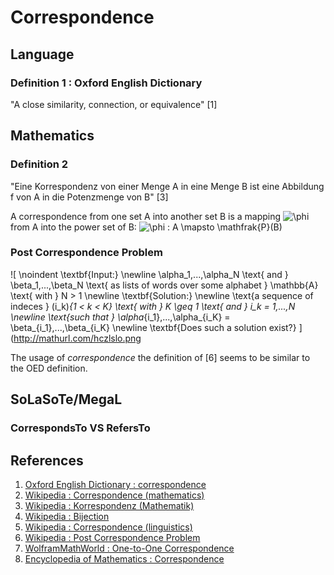 # Correspondence

## Language
### Definition 1 : Oxford English Dictionary
"A close similarity, connection, or equivalence" [1]

## Mathematics
### Definition 2 
"Eine Korrespondenz von einer Menge A in eine Menge B ist eine Abbildung f von A in die Potenzmenge von B" [3]

A correspondence from one set A into another set B is a mapping ![\phi](http://mathurl.com/6aabpw.png) from A into the power set of B: ![\phi : A \mapsto \mathfrak{P}(B)](http://mathurl.com/zh359af.png)

### Post Correspondence Problem
![
\noindent
\textbf{Input:}
\newline
\alpha_1,...,\alpha_N
\text{ and }
\beta_1,...,\beta_N
\text{ as lists of words over some alphabet } \mathbb{A}
\text{ with } N > 1
\newline
\textbf{Solution:}
\newline
\text{a sequence of indeces }
(i_k)_{1 < k < K} \text{ with } K \geq 1 \text{ and } i_k = 1,...,N
\newline
\text{such that } \alpha_{i_1},...,\alpha_{i_K} = \beta_{i_1},...,\beta_{i_K}
\newline
\textbf{Does such a solution exist?}
](http://mathurl.com/hczlslo.png

The usage of *correspondence* the definition of [6] seems to be similar to the OED definition.

## SoLaSoTe/MegaL
### CorrespondsTo VS RefersTo


## References
1. [Oxford English Dictionary : correspondence](http://www.oxforddictionaries.com/definition/english/correspondence)
2. [Wikipedia : Correspondence (mathematics)](https://en.wikipedia.org/wiki/Correspondence_%28mathematics%29)
3. [Wikipedia : Korrespondenz (Mathematik)](https://de.wikipedia.org/wiki/Korrespondenz_%28Mathematik%29)
4. [Wikipedia : Bijection](https://en.wikipedia.org/wiki/Bijection)
5. [Wikipedia : Correspondence (linguistics)](https://en.wikipedia.org/wiki/Comparative_method_%28linguistics%29)
6. [Wikipedia : Post Correspondence Problem](https://en.wikipedia.org/wiki/Post_correspondence_problem)
7. [WolframMathWorld : One-to-One Correspondence](http://mathworld.wolfram.com/One-to-OneCorrespondence.html)
8. [Encyclopedia of Mathematics : Correspondence](https://www.encyclopediaofmath.org/index.php/Correspondence)
